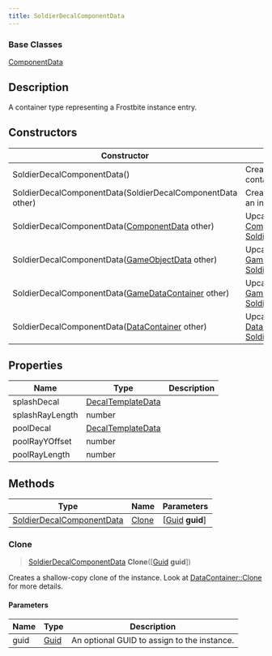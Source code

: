 ```yaml
---
title: SoldierDecalComponentData
---
```

### Base Classes

[ComponentData](ComponentData)

## Description

A container type representing a Frostbite instance entry.

## Constructors

| Constructor                                                                          | Description                                                                                                                               |
| ------------------------------------------------------------------------------------ | ----------------------------------------------------------------------------------------------------------------------------------------- |
| SoldierDecalComponentData()                                                          | Create a new instance of this container type.                                                                                             |
| SoldierDecalComponentData(SoldierDecalComponentData other)                           | Create a reference copy of an instance of the same type.                                                                                  |
| SoldierDecalComponentData([ComponentData](ComponentData) other)                      | Upcast an instance of type [ComponentData](ComponentData) to [SoldierDecalComponentData](SoldierDecalComponentData).                      |
| SoldierDecalComponentData([GameObjectData](GameObjectData) other)                    | Upcast an instance of type [GameObjectData](GameObjectData) to [SoldierDecalComponentData](SoldierDecalComponentData).                    |
| SoldierDecalComponentData([GameDataContainer](GameDataContainer) other)              | Upcast an instance of type [GameDataContainer](GameDataContainer) to [SoldierDecalComponentData](SoldierDecalComponentData).              |
| SoldierDecalComponentData([DataContainer](/vext/ref/shared/class/datacontainer) other) | Upcast an instance of type [DataContainer](/vext/ref/shared/class/datacontainer) to [SoldierDecalComponentData](SoldierDecalComponentData). |

## Properties

| Name            | Type                                   | Description |
| --------------- | -------------------------------------- | ----------- |
| splashDecal     | [DecalTemplateData](DecalTemplateData) |             |
| splashRayLength | number                                 |             |
| poolDecal       | [DecalTemplateData](DecalTemplateData) |             |
| poolRayYOffset  | number                                 |             |
| poolRayLength   | number                                 |             |

## Methods

| Type                                                   | Name            | Parameters                                     |
| ------------------------------------------------------ | --------------- | ---------------------------------------------- |
| [SoldierDecalComponentData](SoldierDecalComponentData) | [Clone](#clone) | \[[Guid](/vext/ref/shared/class/guid) **guid**\] |

### Clone

> [SoldierDecalComponentData](SoldierDecalComponentData) **Clone**(\[[Guid](/vext/ref/shared/class/guid) **guid**\])

Creates a shallow-copy clone of the instance. Look at [DataContainer::Clone](/vext/ref/shared/class/datacontainer#clone) for more details.

#### Parameters

| Name | Type         | Description                                 |
| ---- | ------------ | ------------------------------------------- |
| guid | [Guid](Guid) | An optional GUID to assign to the instance. |
